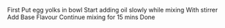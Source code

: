 First Put egg yolks in bowl 
Start adding oil slowly while mixing 
With stirrer
Add Base Flavour
Continue mixing for 15 mins
Done
